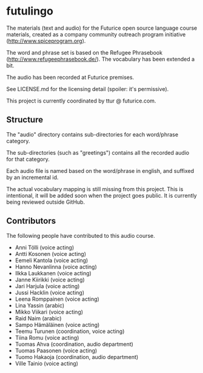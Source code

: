 # futulingo

The materials (text and audio) for the Futurice open source language course materials, created as a company community outreach program initiative (http://www.spiceprogram.org). 

The word and phrase set is based on the Refugee Phrasebook (http://www.refugeephrasebook.de/). The vocabulary has been extended a bit.

The audio has been recorded at Futurice premises.

See LICENSE.md for the licensing detail (spoiler: it's permissive). 

This project is currently coordinated by ttur @ futurice.com.

## Structure

The "audio" directory contains sub-directories for each word/phrase category.

The sub-directories (such as "greetings") contains all the recorded audio for that category.

Each audio file is named based on the word/phrase in english, and suffixed by an incremental id. 

The actual vocabulary mapping is still missing from this project. This is intentional, it will be added soon when the project goes public. It is currently being reviewed outside GitHub.  

## Contributors

The following people have contributed to this audio course. 

* Anni Tölli (voice acting)
* Antti Kosonen (voice acting)
* Eemeli Kantola (voice acting)
* Hanno Nevanlinna (voice acting)
* Ilkka Laukkanen (voice acting)
* Janne Kiirikki (voice acting)
* Jari Harjula (voice acting)
* Jussi Hacklin (voice acting)
* Leena Romppainen (voice acting)
* Lina Yassin (arabic)
* Mikko Viikari (voice acting)
* Raid Naim (arabic)
* Sampo Hämäläinen (voice acting)
* Teemu Turunen (coordination, voice acting)
* Tiina Romu (voice acting)
* Tuomas Ahva (coordination, audio department)
* Tuomas Paasonen (voice acting)
* Tuomo Hakaoja (coordination, audio department)
* Ville Tainio (voice acting)
